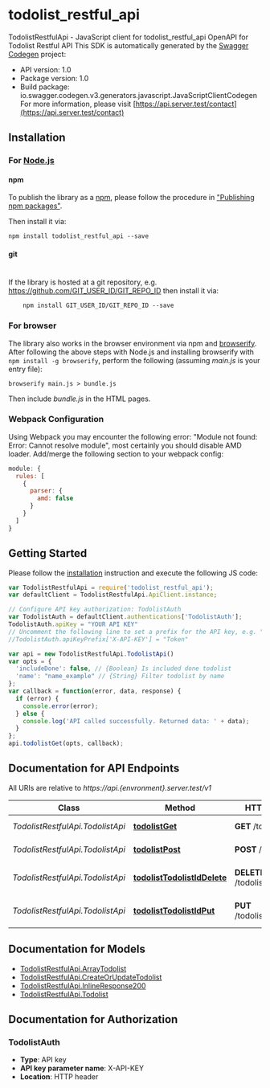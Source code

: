 # todolist_restful_api

TodolistRestfulApi - JavaScript client for todolist_restful_api
OpenAPI for Todolist Restful API
This SDK is automatically generated by the [Swagger Codegen](https://github.com/swagger-api/swagger-codegen) project:

- API version: 1.0
- Package version: 1.0
- Build package: io.swagger.codegen.v3.generators.javascript.JavaScriptClientCodegen
For more information, please visit [https://api.server.test/contact](https://api.server.test/contact)

## Installation

### For [Node.js](https://nodejs.org/)

#### npm

To publish the library as a [npm](https://www.npmjs.com/),
please follow the procedure in ["Publishing npm packages"](https://docs.npmjs.com/getting-started/publishing-npm-packages).

Then install it via:

```shell
npm install todolist_restful_api --save
```

#### git
#
If the library is hosted at a git repository, e.g.
https://github.com/GIT_USER_ID/GIT_REPO_ID
then install it via:

```shell
    npm install GIT_USER_ID/GIT_REPO_ID --save
```

### For browser

The library also works in the browser environment via npm and [browserify](http://browserify.org/). After following
the above steps with Node.js and installing browserify with `npm install -g browserify`,
perform the following (assuming *main.js* is your entry file):

```shell
browserify main.js > bundle.js
```

Then include *bundle.js* in the HTML pages.

### Webpack Configuration

Using Webpack you may encounter the following error: "Module not found: Error:
Cannot resolve module", most certainly you should disable AMD loader. Add/merge
the following section to your webpack config:

```javascript
module: {
  rules: [
    {
      parser: {
        amd: false
      }
    }
  ]
}
```

## Getting Started

Please follow the [installation](#installation) instruction and execute the following JS code:

```javascript
var TodolistRestfulApi = require('todolist_restful_api');
var defaultClient = TodolistRestfulApi.ApiClient.instance;

// Configure API key authorization: TodolistAuth
var TodolistAuth = defaultClient.authentications['TodolistAuth'];
TodolistAuth.apiKey = "YOUR API KEY"
// Uncomment the following line to set a prefix for the API key, e.g. "Token" (defaults to null)
//TodolistAuth.apiKeyPrefix['X-API-KEY'] = "Token"

var api = new TodolistRestfulApi.TodolistApi()
var opts = { 
  'includeDone': false, // {Boolean} Is included done todolist
  'name': "name_example" // {String} Filter todolist by name
};
var callback = function(error, data, response) {
  if (error) {
    console.error(error);
  } else {
    console.log('API called successfully. Returned data: ' + data);
  }
};
api.todolistGet(opts, callback);
```

## Documentation for API Endpoints

All URIs are relative to *https://api.{envronment}.server.test/v1*

Class | Method | HTTP request | Description
------------ | ------------- | ------------- | -------------
*TodolistRestfulApi.TodolistApi* | [**todolistGet**](docs/TodolistApi.md#todolistGet) | **GET** /todolist | Get all todolist
*TodolistRestfulApi.TodolistApi* | [**todolistPost**](docs/TodolistApi.md#todolistPost) | **POST** /todolist | Create new todolist
*TodolistRestfulApi.TodolistApi* | [**todolistTodolistIdDelete**](docs/TodolistApi.md#todolistTodolistIdDelete) | **DELETE** /todolist/{todolistId} | Delete existing todolist
*TodolistRestfulApi.TodolistApi* | [**todolistTodolistIdPut**](docs/TodolistApi.md#todolistTodolistIdPut) | **PUT** /todolist/{todolistId} | Update existing todolist

## Documentation for Models

 - [TodolistRestfulApi.ArrayTodolist](docs/ArrayTodolist.md)
 - [TodolistRestfulApi.CreateOrUpdateTodolist](docs/CreateOrUpdateTodolist.md)
 - [TodolistRestfulApi.InlineResponse200](docs/InlineResponse200.md)
 - [TodolistRestfulApi.Todolist](docs/Todolist.md)

## Documentation for Authorization


### TodolistAuth

- **Type**: API key
- **API key parameter name**: X-API-KEY
- **Location**: HTTP header

